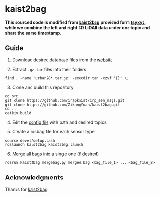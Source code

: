 # kaist2bag

**This sourced code is modified from [kaist2bag](https://github.com/tsyxyz/kaist2bag) provided form [tsyxyz](https://github.com/tsyxyz), while we combine the left and right 3D LiDAR data under one topic and share the same timestamp.**

## Guide

1. Download desired database files from the [website](https://sites.google.com/view/complex-urban-dataset)

2. Extract `.gz.tar` files into their folders
```
find . -name 'urban28*.tar.gz' -execdir tar -xzvf '{}' \;
```

3. Clone and build this repository
```
cd src
git clone https://github.com/irapkaist/irp_sen_msgs.git
git clone https://github.com/ZikangYuan/kaist2bag.git
cd ..
catkin build
```

4. Edit the [config file](config/config.yaml) with path and desired topics


5. Create a rosbag file for each sensor type
```
source devel/setup.bash
roslaunch kaist2bag kaist2bag.launch
```

6. Merge all bags into a single one (if desired)
```
rosrun kaist2bag mergebag.py merged.bag <bag_file_1> ... <bag_file_8>
```

## Acknowledgments

Thanks for [kaist2bag](https://github.com/tsyxyz/kaist2bag).


